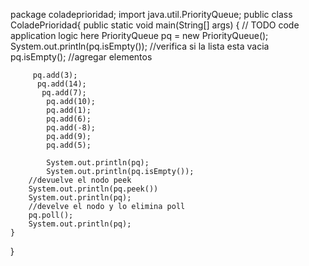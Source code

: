 package coladeprioridad;
import java.util.PriorityQueue;
public class ColadePrioridad{
    public static void main(String[] args) {
        // TODO code application logic here
        PriorityQueue pq = new PriorityQueue();
        System.out.println(pq.isEmpty());
        //verifica si la lista esta vacia
        pq.isEmpty();
        //agregar elementos
       
         pq.add(3);
          pq.add(14);
           pq.add(7);
            pq.add(10);
            pq.add(1);
            pq.add(6);
            pq.add(-8);
            pq.add(9);
            pq.add(5);
            
            System.out.println(pq);
            System.out.println(pq.isEmpty());
        //devuelve el nodo peek
        System.out.println(pq.peek())
        System.out.println(pq);
        //develve el nodo y lo elimina poll
        pq.poll();
        System.out.println(pq);
    }
}
